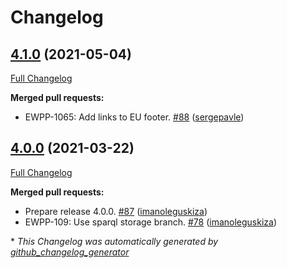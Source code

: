 # Changelog

## [4.1.0](https://github.com/openeuropa/oe_corporate_blocks/tree/4.1.0) (2021-05-04)

[Full Changelog](https://github.com/openeuropa/oe_corporate_blocks/compare/4.0.0...4.1.0)

**Merged pull requests:**

- EWPP-1065: Add links to EU footer. [\#88](https://github.com/openeuropa/oe_corporate_blocks/pull/88) ([sergepavle](https://github.com/sergepavle))

## [4.0.0](https://github.com/openeuropa/oe_corporate_blocks/tree/4.0.0) (2021-03-22)

[Full Changelog](https://github.com/openeuropa/oe_corporate_blocks/compare/3.1.1...4.0.0)

**Merged pull requests:**

- Prepare release 4.0.0. [\#87](https://github.com/openeuropa/oe_corporate_blocks/pull/87) ([imanoleguskiza](https://github.com/imanoleguskiza))
- EWPP-109: Use sparql storage branch. [\#78](https://github.com/openeuropa/oe_corporate_blocks/pull/78) ([imanoleguskiza](https://github.com/imanoleguskiza))



\* *This Changelog was automatically generated by [github_changelog_generator](https://github.com/github-changelog-generator/github-changelog-generator)*
